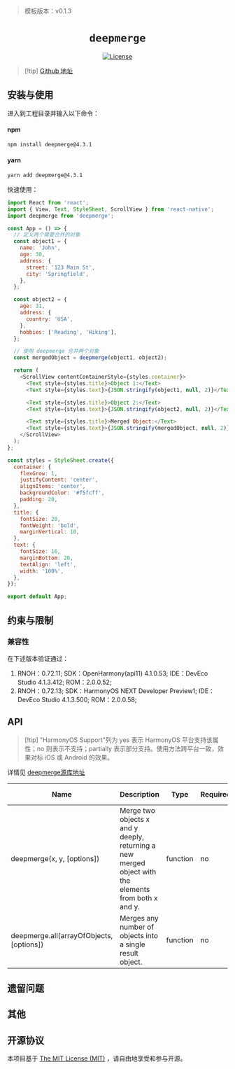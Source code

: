 <!-- {% raw %} -->
> 模板版本：v0.1.3

<p align="center">
  <h1 align="center"> <code>deepmerge</code> </h1>
</p>
<p align="center">
    <a href="https://github.com/TehShrike/deepmerge/blob/master/license.txt">
        <img src="https://img.shields.io/badge/license-MIT-green.svg" alt="License" />
    </a>
</p>

> [!tip] [Github 地址](https://github.com/TehShrike/deepmerge)

## 安装与使用

进入到工程目录并输入以下命令：

<!-- tabs:start -->

#### **npm**

```bash
npm install deepmerge@4.3.1
```

#### **yarn**

```bash
yarn add deepmerge@4.3.1
```

<!-- tabs:end -->

快速使用：

```js
import React from 'react';
import { View, Text, StyleSheet, ScrollView } from 'react-native';
import deepmerge from 'deepmerge';

const App = () => {
  // 定义两个需要合并的对象
  const object1 = {
    name: 'John',
    age: 30,
    address: {
      street: '123 Main St',
      city: 'Springfield',
    },
  };

  const object2 = {
    age: 31,
    address: {
      country: 'USA',
    },
    hobbies: ['Reading', 'Hiking'],
  };

  // 使用 deepmerge 合并两个对象
  const mergedObject = deepmerge(object1, object2);

  return (
    <ScrollView contentContainerStyle={styles.container}>
      <Text style={styles.title}>Object 1:</Text>
      <Text style={styles.text}>{JSON.stringify(object1, null, 2)}</Text>

      <Text style={styles.title}>Object 2:</Text>
      <Text style={styles.text}>{JSON.stringify(object2, null, 2)}</Text>

      <Text style={styles.title}>Merged Object:</Text>
      <Text style={styles.text}>{JSON.stringify(mergedObject, null, 2)}</Text>
    </ScrollView>
  );
};

const styles = StyleSheet.create({
  container: {
    flexGrow: 1,
    justifyContent: 'center',
    alignItems: 'center',
    backgroundColor: '#f5fcff',
    padding: 20,
  },
  title: {
    fontSize: 20,
    fontWeight: 'bold',
    marginVertical: 10,
  },
  text: {
    fontSize: 16,
    marginBottom: 20,
    textAlign: 'left',
    width: '100%',
  },
});

export default App;
```

## 约束与限制

### 兼容性

在下述版本验证通过：

1. RNOH：0.72.11; SDK：OpenHarmony(api11) 4.1.0.53; IDE：DevEco Studio 4.1.3.412; ROM：2.0.0.52;
2. RNOH：0.72.13; SDK：HarmonyOS NEXT Developer Preview1; IDE：DevEco Studio 4.1.3.500; ROM：2.0.0.58;

## API

> [!tip] "HarmonyOS Support"列为 yes 表示 HarmonyOS 平台支持该属性；no 则表示不支持；partially 表示部分支持。使用方法跨平台一致，效果对标 iOS 或 Android 的效果。

详情见 [deepmerge源库地址](https://github.com/TehShrike/deepmerge)

| Name                                     | Description                                                                                          | Type     | Required | HarmonyOS Support |
| ---------------------------------------- | ---------------------------------------------------------------------------------------------------- | -------- | -------- | ----------------- |
| deepmerge(x, y, [options])               | Merge two objects x and y deeply, returning a new merged object with the elements from both x and y. | function | no       | yes               |
| deepmerge.all(arrayOfObjects, [options]) | Merges any number of objects into a single result object.                                            | function | no       | yes               |

## 遗留问题

## 其他

## 开源协议

本项目基于 [The MIT License (MIT)](https://github.com/TehShrike/deepmerge/blob/master/license.txt) ，请自由地享受和参与开源。

<!-- {% endraw %} -->